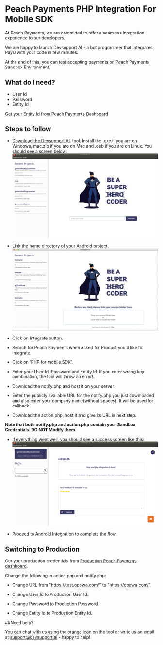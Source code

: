 # Peach Payments PHP Integration For Mobile SDK

At Peach Payments, we are committed to offer a seamless integration experience to our developers.

We are happy to launch Devsupport AI - a bot programmer that integrates PayU with your code in few minutes.

At the end of this, you can test accepting payments on Peach Payments Sandbox Environment.

## What do I need?

* User Id
* Password
* Entity Id

Get your Entity Id from [Peach Payments Dashboard](test.ppay.io "Peach Payments Dashboard")


## Steps to follow

* [Download the Devsupport AI](https://github.com/artpar/devsupport/releases/latest). tool. Install the .exe if you are on Windows, mac.zip if you are on Mac and .deb if you are on Linux. You should see a screen below:
  ![Enter Email](img/emailInputs.png)
 
* Link the home directory of your Android project.
  ![Home Screen](img/homescreen.png)

* Click on Integrate button.

* Search for Peach Payments when asked for Product you'd like to integrate.

* Click on 'PHP for mobile SDK'.

* Enter your User Id, Password and Entity Id. If you enter wrong key combination, the tool will throw an error!.

* Download the notify.php and host it on your server.

* Enter the publicly available URL for the notify.php you just downloaded and also enter your company name(without spaces).
It will be used for callback.

* Download the action.php, host it and give its URL in next step.

**Note that both notify.php and action.php contain your Sandbox Credentials. DO NOT Modify them.**

* If everything went well, you should see a success screen like this:
  ![Result](img/PhpResult.png)

* Proceed to Android Integration to complete the flow.

## Switching to Production

Get your production credentials from [Production Peach Payments dashboard](https://www.ppay.io/merchant/#/index).

Change the following in action.php and notify.php:

* Change URL from "https://test.oppwa.com/" to "https://oppwa.com/".

* Change User Id to Production User Id.

* Change Password to Production Password.

* Change Entity Id to Production Entity Id.

##Need help?

You can chat with us using the orange icon on the tool or write us an email at support@devsupport.ai - happy to help!




